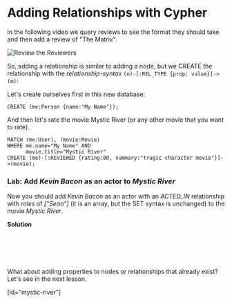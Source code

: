 # Adding Relationships with Cypher

In the following video we query reviews to see the format they should take and then add a review of "The Matrix".

![Review the Reviewers](https://vimeo.com/77868214)

So, adding a relationship is similar to adding a node, but we CREATE the relationship with the *relationship-syntax*  `(n)-[:REL_TYPE {prop: value}]->(m)`:

Let's create ourselves first in this new database:

    CREATE (me:Person {name:"My Name"});

And then let's rate the movie Mystic River (or any other movie that you want to rate).

    MATCH (me:User), (movie:Movie)      
    WHERE me.name="My Name" AND 
          movie.title="Mystic River"
    CREATE (me)-[:REVIEWED {rating:80, summary:"tragic character movie"}]->(movie);

### Lab: Add *Kevin Bacon* as an actor to *Mystic River*

Now you should add *Kevin Bacon* as an actor with an *ACTED_IN* relationship with *roles* of *["Sean"]*  (it is an array, but the SET syntax is unchanged) to the movie *Mystic River*.

**Solution**

<pre style="color:transparent">
     MATCH (movie:Movie),(kevin:Person)
     WHERE movie.title="Mystic River" AND
           kevin.name="Kevin Bacon"
     CREATE UNIQUE (kevin)-[:ACTED_IN {roles:["Sean"]}]->(movie)
</pre>

What about adding properties to nodes or relationships that already exist? Let's see in the next lesson.

[id="mystic-river"]
